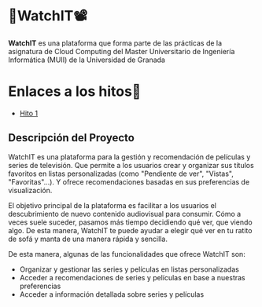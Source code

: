 # 🍿WatchIT📽️
**WatchIT** es una plataforma que forma parte de las prácticas de la asignatura de Cloud Computing del Master Universitario de Ingeniería Informática (MUII) de la Universidad de Granada

# Enlaces a los hitos🔗
- [Hito 1](/hito1/)

## Descripción del Proyecto
WatchIT es una plataforma para la gestión y recomendación de películas y series de televisión. Que permite a los usuarios crear y organizar sus títulos favoritos en listas personalizadas (como "Pendiente de ver", "Vistas", "Favoritas"...). Y ofrece recomendaciones basadas en sus preferencias de visualización.

El objetivo principal de la plataforma es facilitar a los usuarios el descubrimiento de nuevo contenido audiovisual para consumir. Cómo a veces suele suceder, pasamos más tiempo decidiendo qué ver, que viendo algo. De esta manera, WatchIT te puede ayudar a elegir qué ver en tu ratito de sofá y manta de una manera rápida y sencilla.

De esta manera, algunas de las funcionalidades que ofrece WatchIT son:
- Organizar y gestionar las series y películas en listas personalizadas
- Acceder a recomendaciones de series y películas en base a nuestras preferencias
- Acceder a información detallada sobre series y películas


